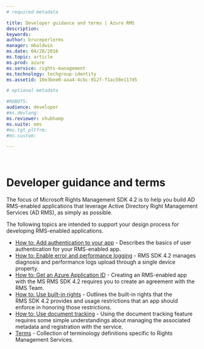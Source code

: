 ```yaml
---
# required metadata

title: Developer guidance and terms | Azure RMS
description:
keywords:
author: bruceperlerms
manager: mbaldwin
ms.date: 04/28/2016
ms.topic: article
ms.prod: azure
ms.service: rights-management
ms.technology: techgroup-identity
ms.assetid: 10e3bee0-aaa4-4cbc-912f-f1ac50e117d5

# optional metadata

#ROBOTS:
audience: developer
#ms.devlang:
ms.reviewer: shubhamp
ms.suite: ems
#ms.tgt_pltfrm:
#ms.custom:

---
```


﻿
# Developer guidance and terms
The focus of Microsoft Rights Management SDK 4.2 is to help you build AD RMS-enabled applications that leverage Active Directory Right Management Services (AD RMS), as simply as possible.

The following topics are intended to support your design process for developing RMS-enabled applications.

- [How to: Add authentication to your app](authentication_integration.md) - Describes the basics of user authentication for your RMS-enabled app.
- [How to: Enable error and performance logging](enabling_logging.md) - RMS SDK 4.2 manages diagnosis and performance logs upload through a single device property.
- [How to: Get an Azure Application ID](application_id.md) - Creating an RMS-enabled app with the MS RMS SDK 4.2 requires you to create an agreement with the RMS Team.
- [How to: Use built-in rights](built-in_rights_usage_restriction_reference.md) - Outlines the built-in rights that the RMS SDK 4.2 provides and usage restrictions that an app should enforce in honoring those restrictions.
- [How to: Use document tracking](how_to__use_document_tracking.md) - Using the document tracking feature requires some simple understandings about managing the associated metadata and registration with the service.
- [Terms](terms.md) - Collection of terminology definitions specific to Rights Management Services.

 

 

 
